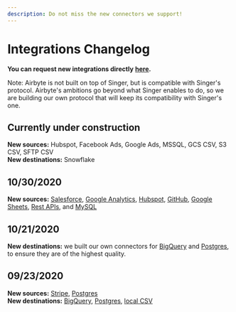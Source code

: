 ```yaml
---
description: Do not miss the new connectors we support!
---
```


# Integrations Changelog

**You can request new integrations directly** [**here**](https://github.com/airbytehq/airbyte/issues/new?assignees=&labels=area%2Fintegration%2C+new-integration&template=new-integration-request.md&title=)**.**

Note: Airbyte is not built on top of Singer, but is compatible with Singer's protocol. Airbyte's ambitions go beyond what Singer enables to do, so we are building our own protocol that will keep its compatibility with Singer's one.

## Currently under construction

**New sources:** Hubspot, Facebook Ads, Google Ads, MSSQL, GCS CSV, S3 CSV, SFTP CSV  
**New destinations:** Snowflake

## 10/30/2020

**New sources:** [Salesforce](https://github.com/airbytehq/airbyte/tree/6e55d301c117e9f8685b498fd0d4ce8ea9096b5f/docs/integrations/sources/salesforce/README.md), [Google Analytics](https://github.com/airbytehq/airbyte/tree/6e55d301c117e9f8685b498fd0d4ce8ea9096b5f/docs/integrations/sources/googleanalytics/README.md), [Hubspot](https://github.com/airbytehq/airbyte/tree/6e55d301c117e9f8685b498fd0d4ce8ea9096b5f/docs/integrations/sources/hubspot/README.md), [GitHub](https://github.com/airbytehq/airbyte/tree/6e55d301c117e9f8685b498fd0d4ce8ea9096b5f/docs/integrations/sources/github/README.md), [Google Sheets](https://github.com/airbytehq/airbyte/tree/6e55d301c117e9f8685b498fd0d4ce8ea9096b5f/docs/integrations/sources/google-sheets/README.md), [Rest APIs](https://github.com/airbytehq/airbyte/tree/6e55d301c117e9f8685b498fd0d4ce8ea9096b5f/docs/integrations/sources/rest-api/README.md), and [MySQL](https://github.com/airbytehq/airbyte/tree/6e55d301c117e9f8685b498fd0d4ce8ea9096b5f/docs/integrations/sources/mysql/README.md)

## 10/21/2020

**New destinations:** we built our own connectors for [BigQuery](https://github.com/airbytehq/airbyte/tree/6e55d301c117e9f8685b498fd0d4ce8ea9096b5f/docs/integrations/destinations/bigquery/README.md) and [Postgres](https://github.com/airbytehq/airbyte/tree/6e55d301c117e9f8685b498fd0d4ce8ea9096b5f/docs/integrations/destinations/postgres/README.md), to ensure they are of the highest quality.

## 09/23/2020

**New sources:** [Stripe](https://github.com/airbytehq/airbyte/tree/6e55d301c117e9f8685b498fd0d4ce8ea9096b5f/docs/integrations/sources/stripe/README.md), [Postgres](https://github.com/airbytehq/airbyte/tree/6e55d301c117e9f8685b498fd0d4ce8ea9096b5f/docs/integrations/sources/postgres/README.md)  
**New destinations:** [BigQuery](https://github.com/airbytehq/airbyte/tree/6e55d301c117e9f8685b498fd0d4ce8ea9096b5f/docs/integrations/destinations/bigquery/README.md), [Postgres](https://github.com/airbytehq/airbyte/tree/6e55d301c117e9f8685b498fd0d4ce8ea9096b5f/docs/integrations/destinations/postgres/README.md), [local CSV](https://github.com/airbytehq/airbyte/tree/6e55d301c117e9f8685b498fd0d4ce8ea9096b5f/docs/integrations/destinations/local-csv/README.md)

